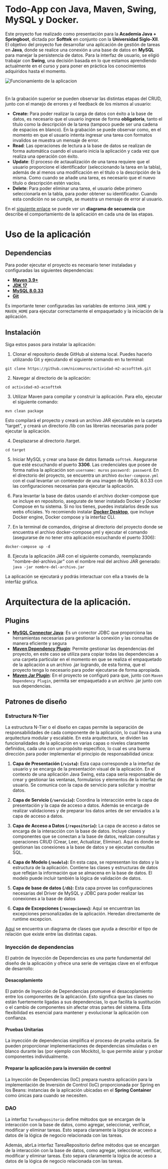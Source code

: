 # Todo-App con Java, Maven, Swing, MySQL y Docker.

Este proyecto fue realizado como presentación para la **Academia Java + Springboot**, dictada por **Softtek** en 
conjunto con la **Universidad Siglo-XII**. El objetivo del proyecto fue desarrollar una aplicación de gestión de 
tareas en **Java**, donde se realice una conexión a una base de datos en **MySQL** para manejar la persistencia 
de datos. Para la interfaz de usuario, se eligió trabajar con **Swing**, una decisión basada en lo que estamos 
aprendiendo actualmente en el curso y para poner en práctica los conocimientos adquiridos hasta el momento.

![Funcionamiento de la aplicacion](https://github.com/nicomuros/actividad-m3-acsofttek/blob/main/capturas/Comprobacion%20con%20MySQL.gif?raw=true)
#
En la grabación superior se pueden observar las distintas etapas del CRUD, junto con el manejo de errores y el feedback
de los mismos al usuario:
* **Create:** Para poder realizar la carga de datos con éxito a la base de datos, es necesario que el usuario ingrese 
de forma **obligatoria**, tanto el título como la descripción de la tarea (tampoco puede ser una cadena de espacios en blanco).
En la grabación se puede observar como, en el momento en que el usuario intenta ingresar una tarea con formatos invalidos
se muestra un mensaje de error.
* **Read**: Las operaciones de lectura a la base de datos se realizan de forma automática cuando el usuario inicia la 
aplicación y cada vez que realiza una operación con éxito.
* **Update**: El proceso de actaualización de una tarea requiere que el usuario proporcione el identificador (seleccionando
la tarea en la tabla), además de al menos una modificación en el titulo o la descripción de la misma. Como cuando se añade
una tarea, es necesario que el nuevo título o descripción estén vacíos.
* **Delete**: Para poder eliminar una tarea, el usuario debe primero seleccionarla en la tabla, para poder obtener su
identificador. Cuando esta condición no se cumple, se muestra un mensaje de error al usuario.

En el [siguiente enlace](https://github.com/nicomuros/actividad-m3-acsofttek/blob/main/diagramas/Diagrama%20de%20secuencia.png?raw=true)
se puede ver un **diagrama de secuencia** que describe el comportamiento de la aplicación en cada una de las etapas.

# Uso de la aplicación
## Dependencias
Para poder ejecutar el proyecto es necesario tener instaladas y configuradas las siguientes dependencias: 

* **[Maven 3.9+](https://maven.apache.org/download.cgi)** 
* **[JDK 17](https://www.oracle.com/java/technologies/javase/jdk17-archive-downloads.html)**
* **[MySQL 8.0.33](https://downloads.mysql.com/archives/installer/)**
* **[Git](https://git-scm.com/downloads)**

Es importante tener configuradas las variables de entorno `JAVA_HOME` y `MAVEN_HOME` para ejecutar correctamente el 
empaquetado y la iniciación de la aplicación. 
## Instalación

Siga estos pasos para instalar la aplicación:

1. Clonar el repositorio desde GitHub al sistema local. Puedes hacerlo utilizando Git y ejecutando el siguiente comando en tu terminal:

`git clone https://github.com/nicomuros/actividad-m2-acsofttek.git`

2. Navegar al directorio de la aplicación:

`cd actividad-m3-acsofttek`

3. Utilizar Maven para compilar y construir la aplicación. Para ello, ejecutar el siguiente comando:

`mvn clean package`

Esto compilará el proyecto y creará un archivo JAR ejecutable en la carpeta "target", y creará un directorio /lib con las
librerias necesarias para poder ejecutar la aplicación.

4. Desplazarse al directorio /target.

`cd target`

5. Iniciar MySQL y crear una base de datos llamada `softtek`. Asegurarse que esté escuchando el puerto **3306**. Las
credenciales que posee de forma nativa la aplicación son `username: muros` `password: password`. En el directorio del 
proyecto, se encuentra un archivo `docker-compose.yml` con el cual levantar un contenedor de una imagen de MySQL 8.0.33 
con las configuraciones necesarias para ejecutar la aplicación.


6. Para levantar la base de datos usando el archivo docker-compose que se incluye en repositorio, asegurate de tener instalado
Docker y Docker Compose en tu sistema. Si no los tienes, puedes instalarlos desde sus webs oficiales. Yo recomiendo instalar
**[Docker Desktop](https://www.docker.com/products/docker-desktop/)**, que incluye Docker engine, Docker compose y la interfaz
CLI.


7. En la terminal de comandos, dirigirse al directorio del proyecto donde se encuentra el archivo docker-compose.yml
y ejecutar el comando (asegurarse de no tener otra aplicación escuchando el puerto 3306):

`docker-compose up -d`

8. Ejecuta la aplicación JAR con el siguiente comando, reemplazando "nombre-del-archivo.jar" con el nombre real del archivo JAR generado:
`java -jar nombre-del-archivo.jar`

La aplicación se ejecutará y podrás interactuar con ella a través de la interfáz gráfica.

# Arquitectura de la aplicación.

## Plugins 

* **[MySQL Connector Java](https://mvnrepository.com/artifact/mysql/mysql-connector-java)**: Es un conector JDBC que proporciona
las herramientas necesarias para gestionar la conexión y las consultas de manera eficiente y segura
* **[Maven Dependency Plugin](https://mvnrepository.com/artifact/org.apache.maven.plugins/maven-dependency-plugin)**: Permite gestionar
las dependencias del proyecto, en este caso se utiliza para copiar todas las dependencias a una carpeta particular en el momento
en que se realiza el empaquetado de la aplicación a un archivo .jar logrando, de esta forma, que el proyecto tenga lo necesario
para poder ejecutarse de forma apropiada.
* **[Maven Jar Plugin](https://mvnrepository.com/artifact/org.apache.maven.plugins/maven-jar-plugin)**: En el proyecto se configuró
para que, junto con `Maven Dependency Plugin`, permita ser empaquetado a un archivo .jar junto con sus dependencias.

## Patrones de diseño

### Estructura N-Tier
La estructura N-Tier o el diseño en capas permite la separación de responsabilidades de cada componente de la aplicación,
lo cual lleva a una arquitectura modular y escalable. En esta arquitectura, se dividen las funcionalidades de la aplicación en varias capas o 
niveles claramente definidos, cada una con un propósito específico, lo cual es una buena dirección para poder implementar el principio de 
responsabilidad única:

1. **Capa de Presentación (`/vista`):** Esta capa corresponde a la interfaz de usuario y se encarga de la presentación visual 
de la aplicación. En el contexto de una aplicación Java Swing, esta capa sería responsable de crear y gestionar las ventanas, 
formularios y elementos de la interfaz de usuario. Se comunica con la capa de servicio para solicitar y mostrar datos.

2. **Capa de Servicio (`/servicio`):** Coordina la interacción entre la capa de presentación y la capa de acceso a datos. Además
se encarga de realizar validaciones y de preparar los datos antes de ser enviados a la capa de acceso a datos.

3. **Capa de Acceso a Datos (`/repositorio`):** La capa de acceso a datos se encarga de la interacción con la base de datos. 
Incluye clases y componentes que se conectan a la base de datos, realizan consultas y operaciones CRUD
(Crear, Leer, Actualizar, Eliminar). Aquí es donde se gestionan las conexiones a la base de datos y se ejecutan consultas SQL.

4. **Capa de Modelo (`/modelo`):** En esta capa, se representan los datos y la estructura de la aplicación. Contiene las 
clases y estructuras de datos que reflejan la información que se almacena en la base de datos. El modelo puede incluir 
también la lógica de validación de datos.

5. **Capa de base de datos (`/db`):** Esta capa provee las configuraciones necesarias del Driver de MySQL y JDBC para poder
realizar las conexiones a la base de datos

5. **Capa de Excepciones (`/excepciones`):** Aquí se encuentran las excepciones personalizadas de la aplicación. Heredan directamente
de runtime excepcion.

[Aqui](https://github.com/nicomuros/actividad-m3-acsofttek/blob/main/diagramas/Diagrama%20de%20clases.png?raw=true) se encuentra un
diagrama de clases que ayuda a describir el tipo de relación que existe entre las distintas capas.

### Inyección de dependencias

El patrón de Inyección de Dependencias es una parte fundamental del diseño de la aplicación y ofrece una serie de ventajas 
clave en el enfoque de desarrollo:

#### Desacoplamiento
El patrón de Inyección de Dependencias promueve el desacoplamiento entre los componentes de la aplicación. Esto significa que 
las clases no están fuertemente ligadas a sus dependencias, lo que facilita la sustitución o el cambio de componentes sin 
afectar otras partes del sistema. Esta flexibilidad es esencial para mantener y evolucionar la aplicación con confianza.

#### Pruebas Unitarias
La inyección de dependencias simplifica el proceso de prueba unitaria. Se pueden proporcionar implementaciones de dependencias 
simuladas o en blanco durante las  (por ejemplo con Mockito), lo que permite aislar y probar componentes individualmente. 

#### Preparar la aplicación para la inversión de control

La Inyección de Dependencias (IoC) prepara nuestra aplicación para la implementación de Inversión de Control (IoC) proporcionada
por Spring en los Beans: instancias de la aplicación ubicadas en el **Spring Container** como únicas para cuando se necesiten.

### DAO
La interfaz `TareaRepositorio` define métodos que se encargan de la interacción con la base de datos, como agregar, seleccionar, verificar, 
modificar y eliminar tareas. Esto separa claramente la lógica de acceso a datos de la lógica de negocio relacionada con las tareas.

Además, abrLa interfaz TareaRepositorio define métodos que se encargan de la interacción con la base de datos, como agregar,
seleccionar, verificar, modificar y eliminar tareas. Esto separa claramente la lógica de acceso a datos de la lógica de 
negocio relacionada con las tareas.

